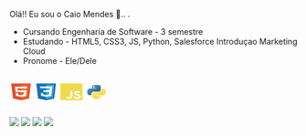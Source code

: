  Olá!! Eu sou o Caio Mendes 💾..
.
- Cursando Engenharia de Software - 3 semestre  
- Estudando - HTML5, CSS3, JS, Python, Salesforce Introduçao Marketing Cloud 
- Pronome - Ele/Dele 

<div style="display: inline_block"><br>
  <img align="center" alt="Caio-HTML" height="30" width="40" src="https://raw.githubusercontent.com/devicons/devicon/master/icons/html5/html5-original.svg">
  <img align="center" alt="Caio-CSS" height="30" width="40" src="https://raw.githubusercontent.com/devicons/devicon/master/icons/css3/css3-original.svg">
  <img align="center" alt="Caio-Js" height="30" width="40" src="https://raw.githubusercontent.com/devicons/devicon/master/icons/javascript/javascript-plain.svg">
  <img align="center" alt="Caio-Python" height="30" width="40" src="https://raw.githubusercontent.com/devicons/devicon/master/icons/python/python-original.svg">
 
</div>


##


<div> 
  <a href="https://www.instagram.com/caiomendes25/"_blank"><img src="https://img.shields.io/badge/-Instagram-black?style=for-the-badge&logo=instagram&logoColor=white" target="_blank"></a>
 <a href="Caiomendes25#1017"><img src="https://img.shields.io/badge/Discord-7289DA?style=for-the-badge&logo=discord&logoColor=white" target="_blank"></a> 
  <a href = "mailto:Caio.mlateral@gmail.com"><img src="https://img.shields.io/badge/-Gmail-%23333?style=for-the-badge&logo=gmail&logoColor=white" target="_blank"></a>
  <a href="https://www.linkedin.com/in/caio-mendes-b6aa13217/" target="_blank"><img src="https://img.shields.io/badge/-LinkedIn-%230077B5?style=for-the-badge&logo=linkedin&logoColor=white" target="_blank"></a> 
  
</div>
